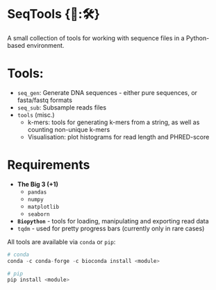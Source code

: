 # SeqTools {🧬:🛠️}

A small collection of tools for working with sequence files in a Python-based environment.

# Tools:
* `seq_gen`: Generate DNA sequences - either pure sequences, or fasta/fastq formats
* `seq_sub`: Subsample reads files
* `tools` (misc.)
    - k-mers: tools for generating k-mers from a string, as well as counting non-unique k-mers
    - Visualisation: plot histograms for read length and PHRED-score

# Requirements
* **The Big 3 (+1)**
    - `pandas`
    - `numpy`
    - `matplotlib`
    - `seaborn`
* **`Biopython`** - tools for loading, manipulating and exporting read data
* `tqdm` - used for pretty progress bars (currently only in rare cases)

All tools are available via `conda` or `pip`:

```py
# conda
conda -c conda-forge -c bioconda install <module>
```

```py
# pip
pip install <module>
```